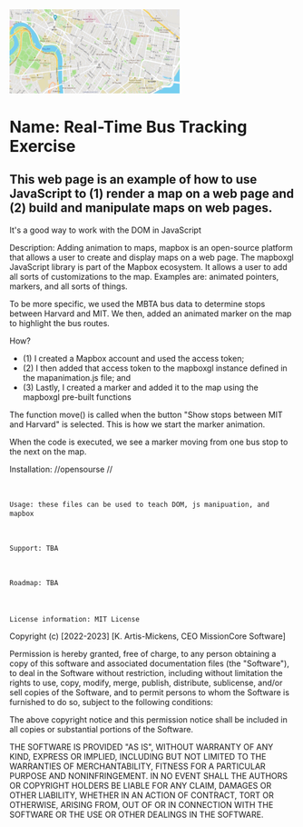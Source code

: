 <img src= "map.png" width='300' />

# Name: Real-Time Bus Tracking Exercise

## This web page is an example of how to use JavaScript to (1) render a map on a web page and (2) build and manipulate maps on web pages.  

It's a good way to work with the DOM in JavaScript

Description: Adding animation to maps, mapbox is an open-source platform 
that allows a user to create and display maps on a web page. 
The mapboxgl JavaScript library is part of the Mapbox ecosystem. 
It allows a user to add all sorts of customizations to the map.
Examples are: animated pointers, markers, and all sorts of things.

To be more specific, we used the MBTA bus data to determine stops between Harvard and MIT. We then, added an animated marker on the map to 
highlight the bus routes. 

How?
* (1) I created a Mapbox account and used the access token; 
* (2) I then added that access token to the mapboxgl instance
 defined in the mapanimation.js file; and 
* (3) Lastly, I created a marker and added it to the map using the 
mapboxgl pre-built functions
 
 The function move() is called when the button 
 "Show stops between MIT and Harvard" is selected. 
 This is how we start the marker animation. 
 
 When the code is executed, we see a marker moving from one bus stop to 
 the next on the map. 
 
 Installation: //opensourse //

​

    Usage: these files can be used to teach DOM, js manipuation, and mapbox

​

    Support: TBA

​

    Roadmap: TBA 

    

    License information: MIT License

Copyright (c) [2022-2023] [K. Artis-Mickens, CEO MissionCore Software]

Permission is hereby granted, free of charge, to any person obtaining a copy
of this software and associated documentation files (the "Software"), to deal
in the Software without restriction, including without limitation the rights
to use, copy, modify, merge, publish, distribute, sublicense, and/or sell
copies of the Software, and to permit persons to whom the Software is
furnished to do so, subject to the following conditions:

The above copyright notice and this permission notice shall be included in all
copies or substantial portions of the Software.

THE SOFTWARE IS PROVIDED "AS IS", WITHOUT WARRANTY OF ANY KIND, EXPRESS OR
IMPLIED, INCLUDING BUT NOT LIMITED TO THE WARRANTIES OF MERCHANTABILITY,
FITNESS FOR A PARTICULAR PURPOSE AND NONINFRINGEMENT. IN NO EVENT SHALL THE
AUTHORS OR COPYRIGHT HOLDERS BE LIABLE FOR ANY CLAIM, DAMAGES OR OTHER
LIABILITY, WHETHER IN AN ACTION OF CONTRACT, TORT OR OTHERWISE, ARISING FROM,
OUT OF OR IN CONNECTION WITH THE SOFTWARE OR THE USE OR OTHER DEALINGS IN THE
SOFTWARE.
    
 
